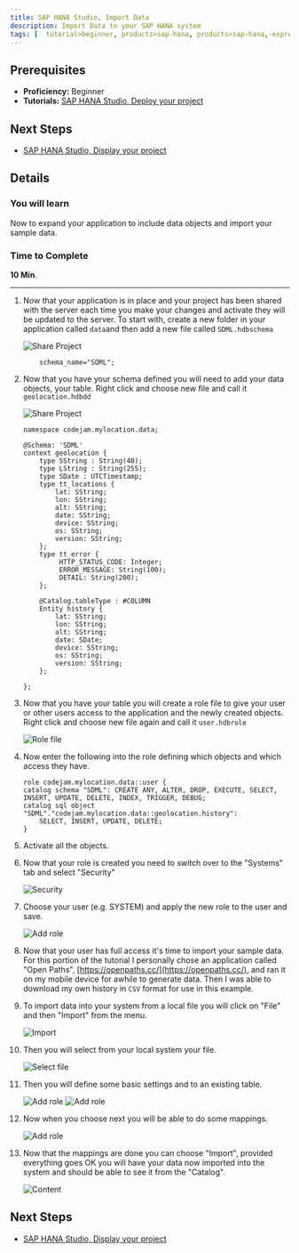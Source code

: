 ```yaml
---
title: SAP HANA Studio, Import Data
description: Import Data to your SAP HANA system
tags: [  tutorial>beginner, products>sap-hana, products>sap-hana,-express-edition, products>sap-hana-studio ]
---
```

## Prerequisites  
 - **Proficiency:** Beginner
 - **Tutorials:** [SAP HANA Studio, Deploy your project](http://www.sap.com/developer/tutorials/studio-deploy-project.html)

## Next Steps
 - [SAP HANA Studio, Display your project](http://www.sap.com/developer/tutorials/studio-display-project.html)

## Details
### You will learn  
Now to expand your application to include data objects and import your sample data.

### Time to Complete
**10 Min**.

---

1. Now that your application is in place and your project has been shared with the server each time you make your changes and activate they will be updated to the server. To start with, create a new folder in your application called `data`and then add a new file called `SDML.hdbschema`

	![Share Project](1.png)
	
	```
		schema_name="SDML";
	```

2. Now that you have your schema defined you will need to add your data objects, your table. Right click and choose new file and call it `geolocation.hdbdd`

	![Share Project](2.png)
	
	```
	namespace codejam.mylocation.data;

	@Schema: 'SDML'
	context geolocation {
	 	type SString : String(40);
	 	type LString : String(255);
	 	type SDate : UTCTimestamp; 
	    type tt_locations {
			lat: SString;
			lon: SString;
			alt: SString;
			date: SString;
			device: SString;
			os: SString;
			version: SString;
	    };
	    type tt_error {
	         HTTP_STATUS_CODE: Integer;
	         ERROR_MESSAGE: String(100);
	         DETAIL: String(200);
	    };
	 	
	 	@Catalog.tableType : #COLUMN
	 	Entity history {
			lat: SString;
			lon: SString;
			alt: SString;
			date: SDate;
			device: SString;
			os: SString;
			version: SString;
	    };	

	}; 
	```
	
3. Now that you have your table you will create a role file to give your user or other users access to the application and the newly created objects. Right click and choose new file again and call it `user.hdbrole`

	![Role file](4.png)
	
4. Now enter the following into the role defining which objects and which access they have.

	```
	role codejam.mylocation.data::user {
	catalog schema "SDML": CREATE ANY, ALTER, DROP, EXECUTE, SELECT, INSERT, UPDATE, DELETE, INDEX, TRIGGER, DEBUG;
	catalog sql object "SDML"."codejam.mylocation.data::geolocation.history":
		SELECT, INSERT, UPDATE, DELETE;
	}
	```
	
5. Activate all the objects.
6. Now that your role is created you need to switch over to the "Systems" tab and select "Security"

	![Security](6.png)

7. Choose your user (e.g. SYSTEM) and apply the new role to the user and save.

	![Add role](7.png)

8. Now that your user has full access it's time to import your sample data. For this portion of the tutorial I personally chose an application called "Open Paths", [https://openpaths.cc/](https://openpaths.cc/), and ran it on my mobile device for awhile to generate data. Then I was able to download my own history in `CSV` format for use in this example.
9. To import data into your system from a local file you will click on "File" and then "Import" from the menu.

	![Import](8.png)

10. Then you will select from your local system your file.

	![Select file](9.png)

11. Then you will define some basic settings and to an existing table.

	![Add role](10.png)
	![Add role](11.png)

12. Now when you choose next you will be able to do some mappings.

	![Add role](12.png)

13. Now that the mappings are done you can choose "Import", provided everything goes OK you will have your data now imported into the system and should be able to see it from the "Catalog".

	![Content](13.png)

## Next Steps
 - [SAP HANA Studio, Display your project](http://www.sap.com/developer/tutorials/studio-display-project.html)
